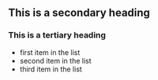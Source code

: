 ## This is a secondary heading
### This is a tertiary heading

* first item in the list
* second item in the list
* third item in the list